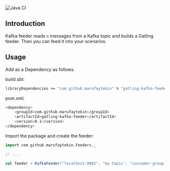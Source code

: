 ![Java CI](https://github.com/marufaytekin/gatling-kafka-feeder/workflows/Java%20CI/badge.svg)

Introduction
------------

Kafka feeder reads `n` messages from a Kafka topic and builds a Gatling feeder. Then you can feed it into your scenarios.

Usage
-----

Add as a Dependency as follows.

build.sbt:
```bash
libraryDependencies += "com.github.marufaytekin" % "gatling-kafka-feeder" % "0.1" % Test
```

pom.xml:
```bash
<dependency>
    <groupId>com.github.marufaytekin</groupId>
    <artifactId>gatling-kafka-feeder</artifactId>
    <version>0.1</version>
</dependency>
```

Import the package and create the feeder:

```scala
import com.github.marufaytekin.Feeders._

// ....

val feeder = KafkaFeeder("localhost:9092", "my-topic", "consumer-group-01", 100, "earliest").circular
```